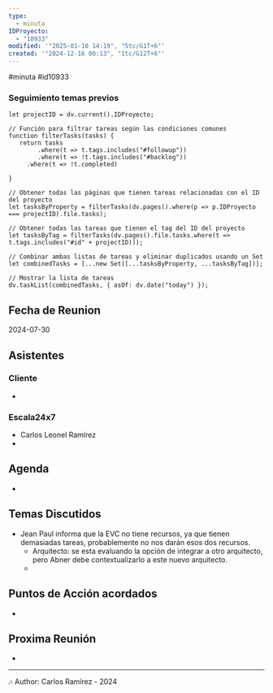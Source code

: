 ```yaml
---
type:
  - minuta
IDProyecto:
  - "10933"
modified: '"2025-01-10 14:19", "5tc/G1T+6"'
created: '"2024-12-16 08:13", "1tc/G12T+6"'
---
```

#minuta 
#id10933 


### Seguimiento temas previos

```dataviewjs
let projectID = dv.current().IDProyecto;

// Función para filtrar tareas según las condiciones comunes
function filterTasks(tasks) {
   return tasks
        .where(t => t.tags.includes("#followup"))
        .where(t => !t.tags.includes("#backlog"))
     .where(t => !t.completed)
        
}

// Obtener todas las páginas que tienen tareas relacionadas con el ID del proyecto
let tasksByProperty = filterTasks(dv.pages().where(p => p.IDProyecto === projectID).file.tasks);

// Obtener todas las tareas que tienen el tag del ID del proyecto
let tasksByTag = filterTasks(dv.pages().file.tasks.where(t => t.tags.includes("#id" + projectID)));

// Combinar ambas listas de tareas y eliminar duplicados usando un Set
let combinedTasks = [...new Set([...tasksByProperty, ...tasksByTag])];

// Mostrar la lista de tareas
dv.taskList(combinedTasks, { asOf: dv.date("today") });
 ```
## Fecha de Reunion
2024-07-30

## Asistentes

### Cliente
* 
### Escala24x7
- Carlos Leonel Ramírez
-  

## Agenda
* 
## Temas Discutidos
*  Jean Paul informa que la EVC no tiene recursos, ya que tienen demasiadas tareas, probablemente no nos darán esos dos recursos.
	* Arquitecto: se esta evaluando la opción de integrar a otro arquitecto, pero Abner debe contextualizarlo a este nuevo arquitecto.
	*  
## Puntos de Acción acordados
*  

## Proxima Reunión
*   

---
🎶
Author: Carlos Ramírez - 2024
